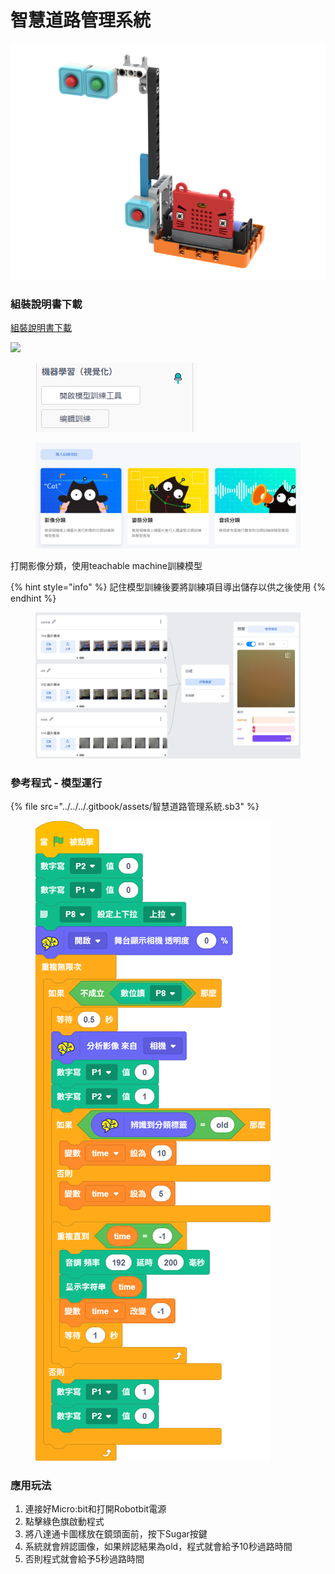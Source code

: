 # 智慧道路管理系統

![](../../../.gitbook/assets/别闯红灯.png)

### 組裝說明書下載

[組裝說明書下載](https://drive.google.com/drive/folders/1wg_edUZFrqyUONA0FJ6vFBkGArRsfnf4?usp=sharing)

![](https://kittenbothk.readthedocs.io/en/latest/_images/trafficlight_wire.png)

<figure><img src="../../../.gitbook/assets/image (6).png" alt=""><figcaption></figcaption></figure>

<figure><img src="../../../.gitbook/assets/image (1) (1).png" alt=""><figcaption></figcaption></figure>

打開影像分類，使用teachable machine訓練模型

{% hint style="info" %}
記住模型訓練後要將訓練項目導出儲存以供之後使用
{% endhint %}

<figure><img src="../../../.gitbook/assets/image (2) (1).png" alt=""><figcaption></figcaption></figure>

### 參考程式 - 模型運行

{% file src="../../../.gitbook/assets/智慧道路管理系統.sb3" %}

<figure><img src="../../../.gitbook/assets/智慧道路管理系統.png" alt=""><figcaption></figcaption></figure>

### 應用玩法

1. 連接好Micro:bit和打開Robotbit電源
2. 點擊綠色旗啟動程式
3. 將八達通卡圖樣放在鏡頭面前，按下Sugar按鍵
4. 系統就會辨認圖像，如果辨認結果為old，程式就會給予10秒過路時間
5. 否則程式就會給予5秒過路時間

